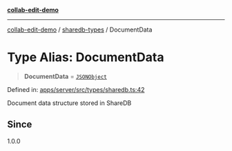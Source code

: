 [**collab-edit-demo**](../../README.md)

***

[collab-edit-demo](../../README.md) / [sharedb-types](../README.md) / DocumentData

# Type Alias: DocumentData

> **DocumentData** = [`JSONObject`](JSONObject.md)

Defined in: [apps/server/src/types/sharedb.ts:42](https://github.com/austyle-io/pub-sub-demo/blob/00b2f1e9b947d5e964db5c3be9502513c4374263/apps/server/src/types/sharedb.ts#L42)

Document data structure stored in ShareDB

## Since

1.0.0
